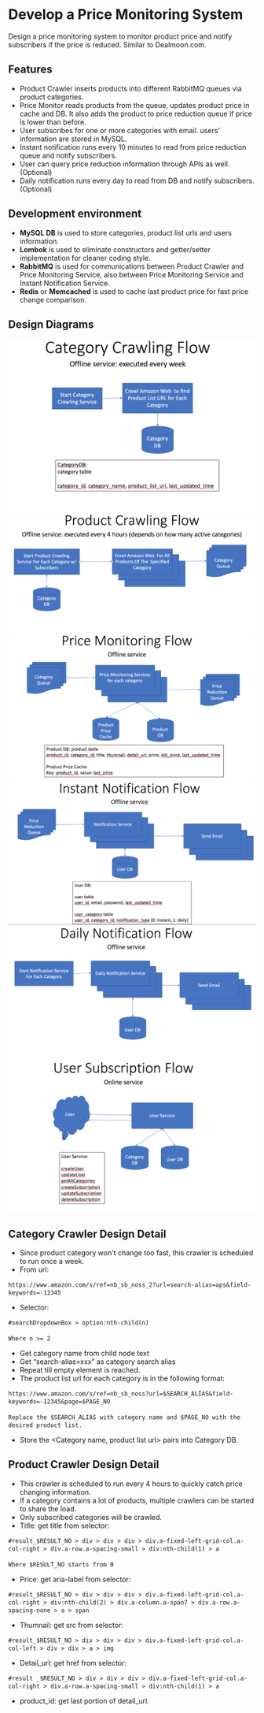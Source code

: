 # Develop a Price Monitoring System
Design a price monitoring system to monitor product price and notify subscribers if the price is reduced. Similar to Dealmoon.com.

## Features
- Product Crawler inserts products into different RabbitMQ queues via product categories.
- Price Monitor reads products from the queue, updates product price in cache and DB. It also adds the product to price reduction queue if price is lower than before.
- User subscribes for one or more categories with email. users' information are stored in MySQL.
- Instant notification runs every 10 minutes to read from price reduction queue and notify subscribers.
- User can query price reduction information through APIs as well. (Optional)
- Daily notification runs every day to read from DB and notify subscribers. (Optional)

## Development environment
- **MySQL DB** is used to store categories, product list urls and users information.
- **Lombok** is used to eliminate constructors and getter/setter implementation for cleaner coding style.
- **RabbitMQ** is used for communications between Product Crawler and Price Monitoring Service, also between Price Monitoring Service and Instant Notification Service.
- **Redis** or **Memcached** is used to cache last product price for fast price change comparison.

## Design Diagrams
![Category Crawling Flow](/CategoryCrawlingFlow.png)
![Product Crawling Flow](/ProductCrawlingFlow.png)
![Price Monitoring](/PriceMonitoringFlow.png)
![Instant Notification Flow](/InstantNotificationFlow.png)
![Daily Notification Flow](/DailyNotificationFlow.png)
![User Subscription Flow](/UserSubscriptionFlow.png)

## Category Crawler Design Detail
- Since product category won't change too fast, this crawler is scheduled to run once a week.
- From url: 
```
https://www.amazon.com/s/ref=nb_sb_noss_2?url=search-alias=aps&field-keywords=-12345
```
- Selector:
```
#searchDropdownBox > option:nth-child(n)

Where n >= 2
```
- Get category name from child node text
- Get “search-alias=xxx” as category search alias
- Repeat till empty element is reached.
- The product list url for each category is in the following format:
```
https://www.amazon.com/s/ref=nb_sb_noss?url=$SEARCH_ALIAS&field-keywords=-12345&page=$PAGE_NO

Replace the $SEARCH_ALIAS with category name and $PAGE_NO with the desired product list.
```
- Store the <Category name, product list url> pairs into Category DB.

## Product Crawler Design Detail
- This crawler is scheduled to run every 4 hours to quickly catch price changing information.
- If a category contains a lot of products, multiple crawlers can be started to share the load.
- Only subscribed categories will be crawled.
- Title: get title from selector: 
```
#result_$RESULT_NO > div > div > div > div.a-fixed-left-grid-col.a-col-right > div.a-row.a-spacing-small > div:nth-child(1) > a

Where $RESULT_NO starts from 0
```
- Price: get aria-label from selector: 
```
#result_$RESULT_NO > div > div > div > div.a-fixed-left-grid-col.a-col-right > div:nth-child(2) > div.a-column.a-span7 > div.a-row.a-spacing-none > a > span
```
- Thumnail: get src from selector: 
```
#result_$RESULT_NO > div > div > div > div.a-fixed-left-grid-col.a-col-left > div > div > a > img
```
- Detail_url: get href from selector: 
```
#result _$RESULT_NO > div > div > div > div.a-fixed-left-grid-col.a-col-right > div.a-row.a-spacing-small > div:nth-child(1) > a
```
- product_id: get last portion of detail_url.
